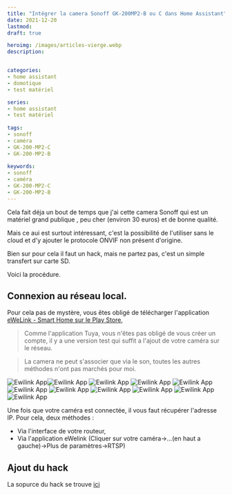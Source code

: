 ```yaml
---
title: "Intégrer la camera Sonoff GK-200MP2-B ou C dans Home Assistant"
date: 2021-12-20
lastmod: 
draft: true

heroimg: /images/articles-vierge.webp
description: 


categories:
- home assistant
- domotique
- test matériel

series:
- home assistant
- test matériel
  
tags:
- sonoff
- caméra
- GK-200-MP2-C
- GK-200-MP2-B
 
keywords:
- sonoff
- caméra
- GK-200-MP2-C
- GK-200-MP2-B
---
```


Cela fait déja un bout de temps que j'ai cette camera Sonoff qui est un matériel grand publique , peu cher (environ 30 euros) et de bonne qualité.

Mais ce aui est surtout intéressant, c'est la possibilité de l'utiliser sans le cloud et d'y ajouter le protocole ONVIF non présent d'origine.

Bien sur pour cela il faut un hack, mais ne partez pas, c'est un simple transfert sur carte SD.

Voici la procédure.

## Connexion au réseau local.
Pour cela pas de mystère, vous êtes obligé de télécharger l'application [eWeLink - Smart Home sur le Play Store](https://play.google.com/store/apps/details?id=com.coolkit), 

>Comme l'application Tuya, vous n'êtes pas obligé de vous créer un compte, il y a une version test qui suffit a l'ajout de votre caméra sur le réseau.

>La camera ne peut s'associer que via le son, toutes les autres méthodes n'ont pas marchés pour moi.


![Ewilink App](images/ewelinkapp.jpg)![Ewilink App](images/ewelinkapp1.jpg)
![Ewilink App](images/ewelinkapp2.jpg)
![Ewilink App](images/ewelinkapp3.jpg)
![Ewilink App](images/ewelinkapp4.jpg)
![Ewilink App](images/ewelinkapp5.jpg)
![Ewilink App](images/ewelinkapp6.jpg)
![Ewilink App](images/ewelinkapp7.jpg)
![Ewilink App](images/ewelinkapp8.jpg)
![Ewilink App](images/ewelinkapp9.jpg)
![Ewilink App](images/ewelinkapp10.jpg)

Une fois que votre caméra est connectée, il vous faut récupérer l'adresse IP.
Pour cela, deux méthodes :
* Via l'interface de votre routeur,
* Via l'application eWelink (Cliquer sur votre caméra->...(en haut a gauche)->Plus de paramètres->RTSP)

## Ajout du hack
La sopurce du hack se trouve [ici](https://github.com/roleoroleo/sonoff-hack)


